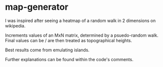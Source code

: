 # map-generator

I was inspired after seeing a heatmap of a random walk in 2 dimensions on wikipedia.


Increments values of an MxN matrix, determined by a psuedo-random walk.
Final values can be / are then treated as topographical heights.


Best results come from emulating islands.


Further explanations can be found within the code's comments.
